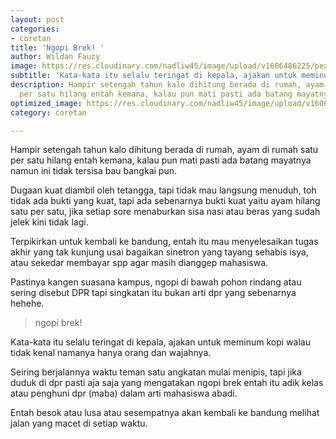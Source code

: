 ```yaml
---
layout: post
categories:
- coretan
title: 'Ngopi Brek! '
author: Wildan Fauzy
image: https://res.cloudinary.com/nadliw45/image/upload/v1606486225/pexels-iain-2267909_w9u32w.jpg
subtitle: 'Kata-kata itu selalu teringat di kepala, ajakan untuk meminum kopi '
description: Hampir setengah tahun kalo dihitung berada di rumah, ayam di rumah satu
  per satu hilang entah kemana, kalau pun mati pasti ada batang mayatnya
optimized_image: https://res.cloudinary.com/nadliw45/image/upload/v1606486225/pexels-iain-2267909_w9u32w.jpg
category: coretan

---
```

Hampir setengah tahun kalo dihitung berada di rumah, ayam di rumah satu per satu hilang entah kemana, kalau pun mati pasti ada batang mayatnya namun ini tidak tersisa bau bangkai pun. 

Dugaan kuat diambil oleh tetangga, tapi tidak mau langsung menuduh, toh tidak ada bukti yang kuat, tapi ada sebenarnya bukti kuat yaitu ayam hilang satu per satu, jika setiap sore menaburkan sisa nasi atau beras yang sudah jelek kini tidak lagi. 

Terpikirkan untuk kembali ke bandung, entah itu mau menyelesaikan tugas akhir yang tak kunjung usai bagaikan sinetron yang tayang sehabis isya, atau sekedar membayar spp agar masih dianggep mahasiswa.

Pastinya kangen suasana kampus, ngopi di bawah pohon rindang atau sering disebut DPR tapi singkatan itu bukan arti dpr yang sebenarnya hehehe. 

> ngopi brek! 

Kata-kata itu selalu teringat di kepala, ajakan untuk meminum kopi walau tidak kenal namanya hanya orang dan wajahnya. 

Seiring berjalannya waktu teman satu angkatan mulai menipis, tapi jika duduk di dpr pasti aja saja yang mengatakan ngopi brek entah itu adik kelas atau penghuni dpr (maba) dalam arti mahasiswa abadi. 

Entah besok atau lusa atau sesempatnya akan kembali ke bandung melihat jalan yang macet di setiap waktu.